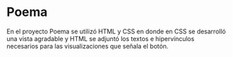 # Poema
En el proyecto Poema se utilizó HTML y CSS en donde en CSS se desarrolló una vista agradable y HTML se adjuntó los textos e hipervínculos necesarios para las visualizaciones que señala el botón.
